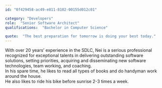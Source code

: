 ```yaml
---
id: "0f429458-ac49-e811-8102-00155d012c01"

category: "Developers"
role:  "Senior Software Architect"
qualifications:  "Bachelor in Computer Science"

quote:  "The best preparation for tomorrow is doing your best today."
---
```


With over 20 years’ experience in the SDLC, Nei is a serious professional recognized for exceptional talents in delivering outstanding software solutions, setting priorities, acquiring and disseminating new software technologies, team working, and coaching.  
In his spare time, he likes to read all types of books and do handyman work around the house.  
He also likes to ride his bike before sunrise 2-3 times a week.  